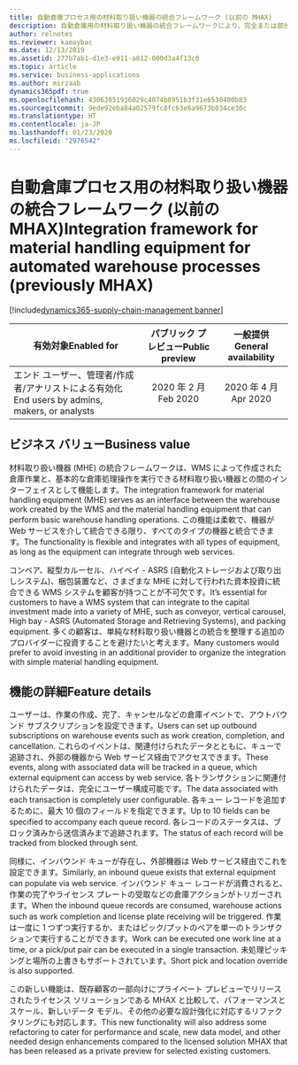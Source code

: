 ```yaml
---
title: 自動倉庫プロセス用の材料取り扱い機器の統合フレームワーク (以前の MHAX)
description: 自動倉庫用の材料取り扱い機器の統合フレームワークにより、完全または部分的に自動化された倉庫を持つ顧客企業は、Dynamics 365 と統合して倉庫モジュールで生成された作業を処理できます。
author: relnotes
ms.reviewer: kamaybac
ms.date: 12/13/2019
ms.assetid: 277b7ab1-d1e3-e911-a812-000d3a4f13c0
ms.topic: article
ms.service: business-applications
ms.author: mirzaab
dynamics365pdf: true
ms.openlocfilehash: 43063851936029c4074b8951b3f31e6530400b83
ms.sourcegitcommit: 9ede92eba84a02579fc8fc63e6a9673b034ce30c
ms.translationtype: HT
ms.contentlocale: ja-JP
ms.lasthandoff: 01/23/2020
ms.locfileid: "2976542"
---
```

# <a name="integration-framework-for-material-handling-equipment-for-automated-warehouse-processes-previously-mhax"></a><span data-ttu-id="95bb8-103">自動倉庫プロセス用の材料取り扱い機器の統合フレームワーク (以前の MHAX)</span><span class="sxs-lookup"><span data-stu-id="95bb8-103">Integration framework for material handling equipment for automated warehouse processes (previously MHAX)</span></span>
[!include[dynamics365-supply-chain-management banner](../includes/dynamics365-supply-chain-management.md)]

| <span data-ttu-id="95bb8-104">有効対象</span><span class="sxs-lookup"><span data-stu-id="95bb8-104">Enabled for</span></span>    |  <span data-ttu-id="95bb8-105">パブリック プレビュー</span><span class="sxs-lookup"><span data-stu-id="95bb8-105">Public preview</span></span> | <span data-ttu-id="95bb8-106">一般提供</span><span class="sxs-lookup"><span data-stu-id="95bb8-106">General availability</span></span> | 
| ---------- | :----------: |:----------: |
|<span data-ttu-id="95bb8-107">エンド ユーザー、管理者/作成者/アナリストによる有効化</span><span class="sxs-lookup"><span data-stu-id="95bb8-107">End users by admins, makers, or analysts</span></span>|<span data-ttu-id="95bb8-108">2020 年 2 月</span><span class="sxs-lookup"><span data-stu-id="95bb8-108">Feb 2020</span></span>| <span data-ttu-id="95bb8-109">2020 年 4 月</span><span class="sxs-lookup"><span data-stu-id="95bb8-109">Apr 2020</span></span>|


## <a name="business-value"></a><span data-ttu-id="95bb8-110">ビジネス バリュー</span><span class="sxs-lookup"><span data-stu-id="95bb8-110">Business value</span></span>
<!-- bv start -->
<span data-ttu-id="95bb8-111">材料取り扱い機器 (MHE) の統合フレームワークは、WMS によって作成された倉庫作業と、基本的な倉庫処理操作を実行できる材料取り扱い機器との間のインターフェイスとして機能します。</span><span class="sxs-lookup"><span data-stu-id="95bb8-111">The integration framework for material handling equipment (MHE) serves as an interface between the warehouse work created by the WMS and the material handling equipment that can perform basic warehouse handling operations.</span></span> <span data-ttu-id="95bb8-112">この機能は柔軟で、機器が Web サービスを介して統合できる限り、すべてのタイプの機器と統合できます。</span><span class="sxs-lookup"><span data-stu-id="95bb8-112">The functionality is flexible and integrates with all types of equipment, as long as the equipment can integrate through web services.</span></span>

<span data-ttu-id="95bb8-113">コンベア、縦型カルーセル、ハイベイ - ASRS (自動化ストレージおよび取り出しシステム)、梱包装置など、さまざまな MHE に対して行われた資本投資に統合できる WMS システムを顧客が持つことが不可欠です。</span><span class="sxs-lookup"><span data-stu-id="95bb8-113">It’s essential for customers to have a WMS system that can integrate to the capital investment made into a variety of MHE, such as conveyor, vertical carousel,  High bay - ASRS (Automated Storage and Retrieving Systems), and packing equipment.</span></span> <span data-ttu-id="95bb8-114">多くの顧客は、単純な材料取り扱い機器との統合を整理する追加のプロバイダーに投資することを避けたいと考えます。</span><span class="sxs-lookup"><span data-stu-id="95bb8-114">Many customers would prefer to avoid investing in an additional provider to organize the integration with simple material handling equipment.</span></span> 
<!-- bv end -->



## <a name="feature-details"></a><span data-ttu-id="95bb8-115">機能の詳細</span><span class="sxs-lookup"><span data-stu-id="95bb8-115">Feature details</span></span>
<!--feature detail start -->
<span data-ttu-id="95bb8-116">ユーザーは、作業の作成、完了、キャンセルなどの倉庫イベントで、アウトバウンド サブスクリプションを設定できます。</span><span class="sxs-lookup"><span data-stu-id="95bb8-116">Users can set up outbound subscriptions on warehouse events such as work creation, completion, and cancellation.</span></span> <span data-ttu-id="95bb8-117">これらのイベントは、関連付けられたデータとともに、キューで追跡され、外部の機器から Web サービス経由でアクセスできます。</span><span class="sxs-lookup"><span data-stu-id="95bb8-117">These events, along with associated data will be tracked in a queue, which external equipment can access by web service.</span></span> <span data-ttu-id="95bb8-118">各トランザクションに関連付けられたデータは、完全にユーザー構成可能です。</span><span class="sxs-lookup"><span data-stu-id="95bb8-118">The data associated with each transaction is completely user configurable.</span></span> <span data-ttu-id="95bb8-119">各キュー レコードを追加するために、最大 10 個のフィールドを指定できます。</span><span class="sxs-lookup"><span data-stu-id="95bb8-119">Up to 10 fields can be specified to accompany each queue record.</span></span> <span data-ttu-id="95bb8-120">各レコードのステータスは、ブロック済みから送信済みまで追跡されます。</span><span class="sxs-lookup"><span data-stu-id="95bb8-120">The status of each record will be tracked from blocked through sent.</span></span>

<span data-ttu-id="95bb8-121">同様に、インバウンド キューが存在し、外部機器は Web サービス経由でこれを設定できます。</span><span class="sxs-lookup"><span data-stu-id="95bb8-121">Similarly, an inbound queue exists that external equipment can populate via web service.</span></span> <span data-ttu-id="95bb8-122">インバウンド キュー レコードが消費されると、作業の完了やライセンス プレートの受取などの倉庫アクションがトリガーされます。</span><span class="sxs-lookup"><span data-stu-id="95bb8-122">When the inbound queue records are consumed, warehouse actions such as work completion and license plate receiving will be triggered.</span></span>  <span data-ttu-id="95bb8-123">作業は一度に 1 つずつ実行するか、またはピック/プットのペアを単一のトランザクションで実行することができます。</span><span class="sxs-lookup"><span data-stu-id="95bb8-123">Work can be executed one work line at a time, or a pick/put pair can be executed in a single transaction.</span></span> <span data-ttu-id="95bb8-124">未処理ピッキングと場所の上書きもサポートされています。</span><span class="sxs-lookup"><span data-stu-id="95bb8-124">Short pick and location override is also supported.</span></span>

<span data-ttu-id="95bb8-125">この新しい機能は、既存顧客の一部向けにプライベート プレビューでリリースされたライセンス ソリューションである MHAX と比較して、パフォーマンスとスケール、新しいデータ モデル、その他の必要な設計強化に対応するリファクタリングにも対応します。</span><span class="sxs-lookup"><span data-stu-id="95bb8-125">This new functionality will also address some refactoring to cater for performance and scale, new data model, and other needed design enhancements compared to the licensed solution MHAX that has been released as a private preview for selected existing customers.</span></span>

<!--feature detail end -->









